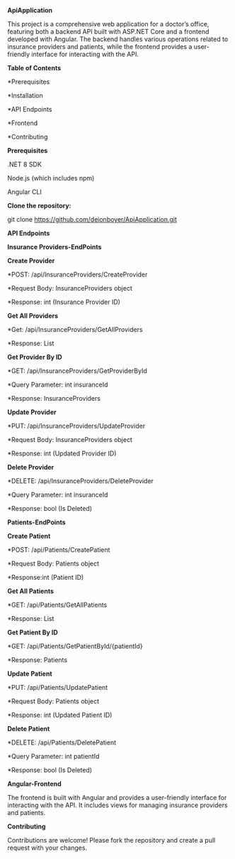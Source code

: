 **ApiApplication**

This project is a comprehensive web application for a doctor’s office, featuring both a backend API built with ASP.NET Core and a frontend developed with Angular. The backend handles various operations related to insurance providers and patients, while the frontend provides a user-friendly interface for interacting with the API.

**Table of Contents**

*Prerequisites

*Installation

*API Endpoints

*Frontend

*Contributing

**Prerequisites**

.NET 8 SDK

Node.js (which includes npm)

Angular CLI

**Clone the repository:**

git clone https://github.com/deionboyer/ApiApplication.git


**API Endpoints**

**Insurance Providers-EndPoints**

**Create Provider**

*POST: /api/InsuranceProviders/CreateProvider

*Request Body: InsuranceProviders object

*Response: int (Insurance Provider ID)

**Get All Providers**

*Get: /api/InsuranceProviders/GetAllProviders

*Response: List<InsuranceProviders>

**Get Provider By ID**

*GET: /api/InsuranceProviders/GetProviderById

*Query Parameter: int insuranceId

*Response: InsuranceProviders

**Update Provider**

*PUT: /api/InsuranceProviders/UpdateProvider

*Request Body: InsuranceProviders object

*Response: int (Updated Provider ID)

**Delete Provider**

*DELETE: /api/InsuranceProviders/DeleteProvider

*Query Parameter: int insuranceId

*Response: bool (Is Deleted)

**Patients-EndPoints**

**Create Patient**

*POST: /api/Patients/CreatePatient

*Request Body: Patients object

*Response:int (Patient ID)

**Get All Patients**

*GET: /api/Patients/GetAllPatients

*Response: List<Patients>

**Get Patient By ID**

*GET: /api/Patients/GetPatientById/{patientId}

*Response: Patients

**Update Patient**

*PUT: /api/Patients/UpdatePatient

*Request Body: Patients object

*Response: int (Updated Patient ID)

**Delete Patient**

*DELETE: /api/Patients/DeletePatient

*Query Parameter: int patientId

*Response: bool (Is Deleted)

**Angular-Frontend**

The frontend is built with Angular and provides a user-friendly interface for interacting with the API. It includes views for managing insurance providers and patients.

**Contributing**

Contributions are welcome! Please fork the repository and create a pull request with your changes.

